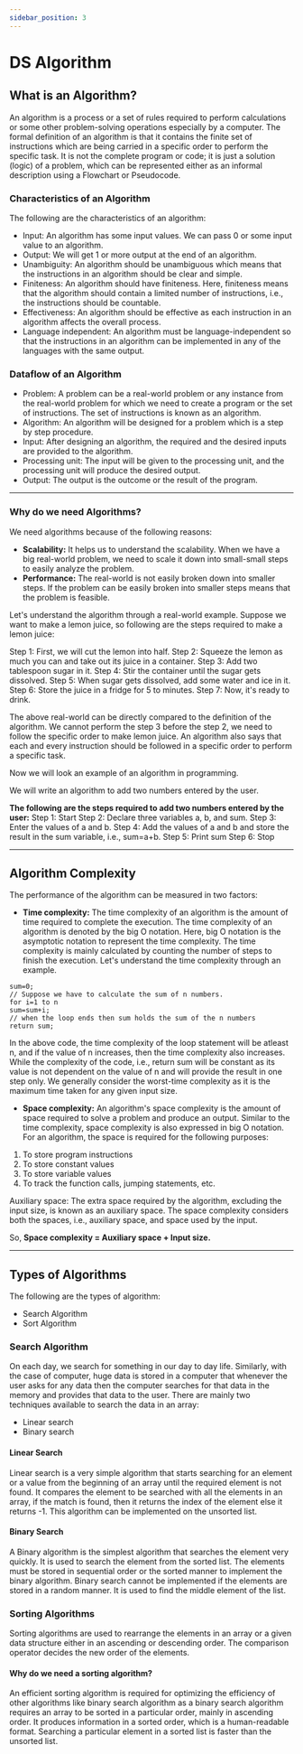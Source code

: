 ```yaml
---
sidebar_position: 3
---
```

# DS Algorithm

## What is an Algorithm?
An algorithm is a process or a set of rules required to perform calculations or some other problem-solving operations especially by a computer. The formal definition of an algorithm is that it contains the finite set of instructions which are being carried in a specific order to perform the specific task. It is not the complete program or code; it is just a solution (logic) of a problem, which can be represented either as an informal description using a Flowchart or Pseudocode.

### Characteristics of an Algorithm
The following are the characteristics of an algorithm:
- Input: An algorithm has some input values. We can pass 0 or some input value to an algorithm.
- Output: We will get 1 or more output at the end of an algorithm.
- Unambiguity: An algorithm should be unambiguous which means that the instructions in an algorithm should be clear and simple.
- Finiteness: An algorithm should have finiteness. Here, finiteness means that the algorithm should contain a limited number of instructions, i.e., the instructions should be countable.
- Effectiveness: An algorithm should be effective as each instruction in an algorithm affects the overall process.
- Language independent: An algorithm must be language-independent so that the instructions in an algorithm can be implemented in any of the languages with the same output.

### Dataflow of an Algorithm
- Problem: A problem can be a real-world problem or any instance from the real-world problem for which we need to create a program or the set of instructions. The set of instructions is known as an algorithm.
- Algorithm: An algorithm will be designed for a problem which is a step by step procedure.
- Input: After designing an algorithm, the required and the desired inputs are provided to the algorithm.
- Processing unit: The input will be given to the processing unit, and the processing unit will produce the desired output.
- Output: The output is the outcome or the result of the program.

***

### Why do we need Algorithms?
We need algorithms because of the following reasons:
- **Scalability:** It helps us to understand the scalability. When we have a big real-world problem, we need to scale it down into small-small steps to easily analyze the problem.
- **Performance:** The real-world is not easily broken down into smaller steps. If the problem can be easily broken into smaller steps means that the problem is feasible.

Let's understand the algorithm through a real-world example. Suppose we want to make a lemon juice, so following are the steps required to make a lemon juice:

Step 1: First, we will cut the lemon into half.
Step 2: Squeeze the lemon as much you can and take out its juice in a container.
Step 3: Add two tablespoon sugar in it.
Step 4: Stir the container until the sugar gets dissolved.
Step 5: When sugar gets dissolved, add some water and ice in it.
Step 6: Store the juice in a fridge for 5 to minutes.
Step 7: Now, it's ready to drink.

The above real-world can be directly compared to the definition of the algorithm. We cannot perform the step 3 before the step 2, we need to follow the specific order to make lemon juice. An algorithm also says that each and every instruction should be followed in a specific order to perform a specific task.

Now we will look an example of an algorithm in programming.

We will write an algorithm to add two numbers entered by the user.

**The following are the steps required to add two numbers entered by the user:**
Step 1: Start
Step 2: Declare three variables a, b, and sum.
Step 3: Enter the values of a and b.
Step 4: Add the values of a and b and store the result in the sum variable, i.e., sum=a+b.
Step 5: Print sum
Step 6: Stop

***

## Algorithm Complexity
The performance of the algorithm can be measured in two factors:

- **Time complexity:** The time complexity of an algorithm is the amount of time required to complete the execution. The time complexity of an algorithm is denoted by the big O notation. Here, big O notation is the asymptotic notation to represent the time complexity. The time complexity is mainly calculated by counting the number of steps to finish the execution. Let's understand the time complexity through an example.
```
sum=0;  
// Suppose we have to calculate the sum of n numbers.  
for i=1 to n  
sum=sum+i;  
// when the loop ends then sum holds the sum of the n numbers  
return sum;  
```
In the above code, the time complexity of the loop statement will be atleast n, and if the value of n increases, then the time complexity also increases. While the complexity of the code, i.e., return sum will be constant as its value is not dependent on the value of n and will provide the result in one step only. We generally consider the worst-time complexity as it is the maximum time taken for any given input size.

- **Space complexity:** An algorithm's space complexity is the amount of space required to solve a problem and produce an output. Similar to the time complexity, space complexity is also expressed in big O notation.
For an algorithm, the space is required for the following purposes:

1. To store program instructions
2. To store constant values
3. To store variable values
4. To track the function calls, jumping statements, etc.

Auxiliary space: The extra space required by the algorithm, excluding the input size, is known as an auxiliary space. The space complexity considers both the spaces, i.e., auxiliary space, and space used by the input.

So,
**Space complexity = Auxiliary space + Input size.**

***

## Types of Algorithms
The following are the types of algorithm:

- Search Algorithm
- Sort Algorithm

### Search Algorithm
On each day, we search for something in our day to day life. Similarly, with the case of computer, huge data is stored in a computer that whenever the user asks for any data then the computer searches for that data in the memory and provides that data to the user. There are mainly two techniques available to search the data in an array:

- Linear search
- Binary search

#### Linear Search
Linear search is a very simple algorithm that starts searching for an element or a value from the beginning of an array until the required element is not found. It compares the element to be searched with all the elements in an array, if the match is found, then it returns the index of the element else it returns -1. This algorithm can be implemented on the unsorted list.

#### Binary Search
A Binary algorithm is the simplest algorithm that searches the element very quickly. It is used to search the element from the sorted list. The elements must be stored in sequential order or the sorted manner to implement the binary algorithm. Binary search cannot be implemented if the elements are stored in a random manner. It is used to find the middle element of the list.

### Sorting Algorithms
Sorting algorithms are used to rearrange the elements in an array or a given data structure either in an ascending or descending order. The comparison operator decides the new order of the elements.

#### Why do we need a sorting algorithm?
An efficient sorting algorithm is required for optimizing the efficiency of other algorithms like binary search algorithm as a binary search algorithm requires an array to be sorted in a particular order, mainly in ascending order.
It produces information in a sorted order, which is a human-readable format.
Searching a particular element in a sorted list is faster than the unsorted list.